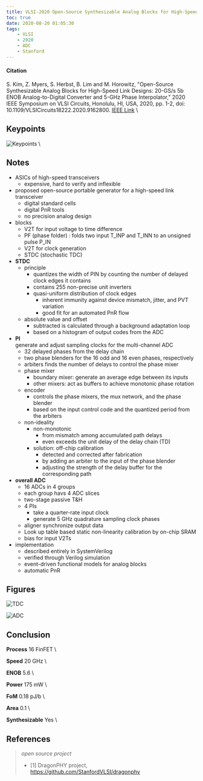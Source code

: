 ```yaml
---
title: VLSI-2020 Open-Source Synthesizable Analog Blocks for High-Speed Link Designs: 20-GS/s 5b ENOB Analog-to-Digital Converter and 5-GHz Phase Interpolator
toc: true
date: 2020-08-20 01:05:30
tags:
	- VLSI
	- 2020
	- ADC
	- Stanford
---
```


#### Citation

S. Kim, Z. Myers, S. Herbst, B. Lim and M. Horowitz, "Open-Source Synthesizable Analog Blocks for High-Speed Link Designs: 20-GS/s 5b ENOB Analog-to-Digital Converter and 5-GHz Phase Interpolator," 2020 IEEE Symposium on VLSI Circuits, Honolulu, HI, USA, 2020, pp. 1-2, doi: 10.1109/VLSICircuits18222.2020.9162800.  [IEEE Link](https://ieeexplore.ieee.org/document/9162800) \

## Keypoints

![Keypoints](https://api2.mubu.com/v3/document_image/da7f0b69-77fa-4ef2-9ea9-c050c2baaa97-216525.jpg) \

## Notes

- ASICs of high-speed transceivers
  - expensive, hard to verify and inflexible
- proposed open-source portable generator for a high-speed link transceiver
  - digital standard cells
  - digital PnR tools
  - no precision analog design
- blocks
  - V2T for input voltage to time difference
  - PF (phase folder) : folds two input T_INP and T_INN to an unsigned pulse P_IN
  - V2T for clock generation
  - STDC (stochastic TDC)
- **STDC**
  - principle
    - quantizes the width of PIN by counting the number of delayed clock edges it contains
    - contains 255 non-precise unit inverters
    - quasi-uniform distribution of clock edges
      - inherent immunity against device mismatch, jitter, and PVT variation
      - good fit for an automated PnR flow
  - absolute value and offset
    - subtracted is calculated through a background adaptation loop
    - based on a histogram of output codes from the ADC
- **PI**  
  generate and adjust sampling clocks for the multi-channel ADC
  - 32 delayed phases from the delay chain
  - two phase blenders for the 16 odd and 16 even phases, respectively
  - arbiters finds the number of delays to control the phase mixer
  - phase mixer
    - boundary mixer: generate an average edge between its inputs
    - other mixers: act as buffers to achieve monotonic phase rotation
  - encoder
    - controls the phase mixers, the mux network, and the phase blender
    - based on the input control code and the quantized period from the arbiters
  - non-ideality
    - non-monotonic
      - from mismatch among accumulated path delays
      - even exceeds the unit delay of the delay chain (TD)
    - solution: off-chip calibration
      - detected and corrected after fabrication
      - by adding an arbiter to the input of the phase blender
      - adjusting the strength of the delay buffer for the corresponding path
- **overall ADC**
  - 16 ADCs in 4 groups
  - each group havs 4 ADC slices
  - two-stage passive T&H
  - 4 PIs
    - take a quarter-rate input clock
    - generate 5 GHz quadrature sampling clock phases
  - aligner synchronize output data
  - Look up table based static non-linearity calibration by on-chip SRAM
  - bias for input V2Ts
- implementation
  - described entirely in SystemVerilog
  - verified through Verilog simulation
  - event-driven functional models for analog blocks
  - automatic PnR

## Figures

![TDC](https://api2.mubu.com/v3/document_image/cc61e362-ca3a-4b45-91ac-88805408a6fc-216525.jpg)

![ADC](https://api2.mubu.com/v3/document_image/b1ecaba2-9704-4920-8f52-8840da3a52b4-216525.jpg)

## Conclusion

**Process**    16 FinFET \

**Speed**    20 GHz \

**ENOB**    5.6 \

**Power**    175 mW \

**FoM**    0.18 pJ/b \

**Area**    0.1 \

**Synthesizable**    Yes \

## References

> *open source project*
>
> - \[1\] DragonPHY project, https://github.com/StanfordVLSI/dragonphy